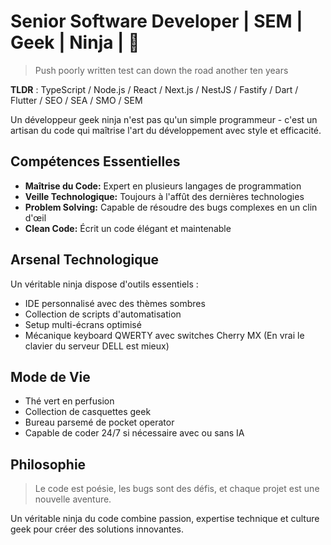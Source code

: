 # Senior Software Developer | SEM | Geek | Ninja | 🚀
> Push poorly written test can down the road another ten years

**TLDR** : TypeScript / Node.js / React / Next.js / NestJS / Fastify / Dart / Flutter / SEO / SEA / SMO / SEM

Un développeur geek ninja n'est pas qu'un simple programmeur - c'est un artisan du code qui maîtrise l'art du développement avec style et efficacité.

## Compétences Essentielles

- **Maîtrise du Code:** Expert en plusieurs langages de programmation
- **Veille Technologique:** Toujours à l'affût des dernières technologies
- **Problem Solving:** Capable de résoudre des bugs complexes en un clin d'œil
- **Clean Code:** Écrit un code élégant et maintenable

## Arsenal Technologique

Un véritable ninja dispose d'outils essentiels :

- IDE personnalisé avec des thèmes sombres
- Collection de scripts d'automatisation
- Setup multi-écrans optimisé
- Mécanique keyboard QWERTY avec switches Cherry MX (En vrai le clavier du serveur DELL est mieux)

## Mode de Vie

- Thé vert en perfusion
- Collection de casquettes geek
- Bureau parsemé de pocket operator
- Capable de coder 24/7 si nécessaire avec ou sans IA

## Philosophie

> Le code est poésie, les bugs sont des défis, et chaque projet est une nouvelle aventure.
> 

Un véritable ninja du code combine passion, expertise technique et culture geek pour créer des solutions innovantes.
